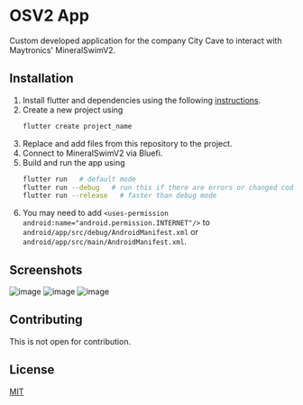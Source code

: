 # OSV2 App

Custom developed application for the company City Cave to interact with Maytronics' MineralSwimV2.


## Installation

1. Install flutter and dependencies using the following [instructions](https://docs.flutter.dev/get-started/editor?tab=vscode).
2. Create a new project using
   ```bash
   flutter create project_name
   ```
3. Replace and add files from this repository to the project.
4. Connect to MineralSwimV2 via Bluefi.
5. Build and run the app using
   ```bash
   flutter run   # default mode
   flutter run --debug   # run this if there are errors or changed code
   flutter run --release   # faster than debug mode
   ```
6. You may need to add ```<uses-permission android:name="android.permission.INTERNET"/>``` to ```android/app/src/debug/AndroidManifest.xml``` or ```android/app/src/main/AndroidManifest.xml```.

## Screenshots
![image](https://github.com/user-attachments/assets/deabac0e-9dd7-4465-9497-96e1969508cc)
![image](https://github.com/user-attachments/assets/375d31bd-cd8c-49e5-ba67-e286fa4cc422)
![image](https://github.com/user-attachments/assets/f2dd5921-5af5-4ae5-85a0-f25fc37b0834)


## Contributing 

This is not open for contribution.

## License

[MIT](https://choosealicense.com/licenses/mit/)
